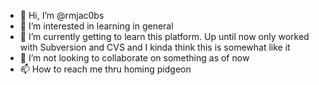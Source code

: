 - 👋 Hi, I’m @rmjac0bs
- 👀 I’m interested in learning in general
- 🌱 I’m currently getting to learn this platform. Up until now only worked with Subversion and CVS and I kinda think this is somewhat like it
- 💞️ I’m not looking to collaborate on something as of now
- 📫 How to reach me thru homing pidgeon

<!---
rmjac0bs/rmjac0bs is a ✨ special ✨ repository because its `README.md` (this file) appears on your GitHub profile.
You can click the Preview link to take a look at your changes.
--->
